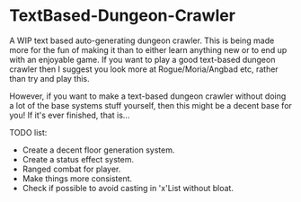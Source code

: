 # TextBased-Dungeon-Crawler
A WIP text based auto-generating dungeon crawler.
This is being made more for the fun of making it than to either learn anything new or to end up with an enjoyable game.
If you want to play a good text-based dungeon crawler then I suggest you look more at Rogue/Moria/Angbad etc, rather than try and play this.

However, if you want to make a text-based dungeon crawler without doing a lot of the base systems stuff yourself, then this might be a decent base for you!
If it's ever finished, that is...

TODO list:
- Create a decent floor generation system.
- Create a status effect system.
- Ranged combat for player.
- Make things more consistent.
- Check if possible to avoid casting in 'x'List without bloat.